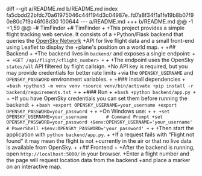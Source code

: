 diff --git a/README.md b/README.md
index fa5cbdd22bfdc70a61975046c44f194d3c04987e..fd7a8f34f1a1fe19b8b07f90e80c7f9a46f08d30 100644
--- a/README.md
+++ b/README.md
@@ -1 +1,59 @@
-# TimFinder
+# TimFinder
+
+This project provides a simple flight tracking web service. It consists of a
+Python/Flask backend that queries the [OpenSky Network](https://opensky-network.org/)
+API for live flight data and a small front-end using Leaflet to display the
+plane's position on a world map.
+
+## Backend
+
+The backend lives in `backend/` and exposes a single endpoint:
+
+```
+GET /api/flight/<flight_number>
+```
+
+The endpoint uses the OpenSky `states/all` API filtered by flight callsign.
+No API key is required, but you may provide credentials for better rate limits
+via the `OPENSKY_USERNAME` and `OPENSKY_PASSWORD` environment variables.
+
+### Install dependencies
+
+```bash
+python3 -m venv venv
+source venv/bin/activate
+pip install -r backend/requirements.txt
+```
+
+### Run
+
+```bash
+python backend/app.py
+```
+
+If you have OpenSky credentials you can set them before running the backend:
+
+```bash
+export OPENSKY_USERNAME=your_username
+export OPENSKY_PASSWORD=your_password
+```
+
+On Windows use:
+
+```
+set OPENSKY_USERNAME=your_username       # Command Prompt
+set OPENSKY_PASSWORD=your_password
+$env:OPENSKY_USERNAME='your_username'    # PowerShell
+$env:OPENSKY_PASSWORD='your_password'
+```
+
+Then start the application with `python backend/app.py`.
+
+If a request fails with "Flight not found" it may mean the flight is not
+currently in the air or that no live data is available from OpenSky.
+
+## Frontend
+
+After the backend is running, open `http://localhost:5000/` in your browser.
+Enter a flight number and the page will request location data from the backend
+and place a marker on an interactive map.
